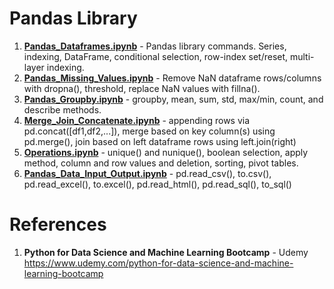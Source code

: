 # Pandas Library

1.  **[Pandas_Dataframes.ipynb](https://github.com/nkuhta/Data-Science-and-Machine-Learning-Bootcamp/blob/master/4.%20Pandas/Pandas_Dataframes.ipynb)** - Pandas library commands.  Series, indexing, DataFrame, conditional selection, row-index set/reset, multi-layer indexing. 
2.  **[Pandas_Missing_Values.ipynb](https://github.com/nkuhta/Data-Science-and-Machine-Learning-Bootcamp/blob/master/4.%20Pandas/Pandas_Missing_Data.ipynb)** - Remove NaN dataframe rows/columns with dropna(), threshold, replace NaN values with fillna(). 
3.  **[Pandas_Groupby.ipynb](https://github.com/nkuhta/Data-Science-and-Machine-Learning-Bootcamp/blob/master/4.%20Pandas/Pandas_Groupby.ipynb)** - groupby, mean, sum, std, max/min, count, and describe methods.  
4.  **[Merge_Join_Concatenate.ipynb](https://github.com/nkuhta/Data-Science-and-Machine-Learning-Bootcamp/blob/master/4.%20Pandas/Merge_Join_Concatenate.ipynb)** - appending rows via pd.concat([df1,df2,...]), merge based on key column(s) using pd.merge(), join based on left dataframe rows using left.join(right)
5.  **[Operations.ipynb](https://github.com/nkuhta/Data-Science-and-Machine-Learning-Bootcamp/blob/master/4.%20Pandas/Operations.ipynb)**  -  unique() and nunique(), boolean selection, apply method, column and row values and deletion, sorting, pivot tables. 
6.  **[Pandas_Data_Input_Output.ipynb](https://github.com/nkuhta/Data-Science-and-Machine-Learning-Bootcamp/blob/master/4.%20Pandas/Pandas_Data_Input_Output.ipynb)** - pd.read_csv(), to.csv(), pd.read_excel(), to.excel(), pd.read_html(), pd.read_sql(), to_sql()
 
#  References
1.  **Python for Data Science and Machine Learning Bootcamp** - Udemy   
	https://www.udemy.com/python-for-data-science-and-machine-learning-bootcamp
